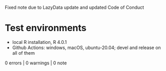 Fixed note due to LazyData update and updated Code of Conduct

# Test environments

* local R installation, R 4.0.1
* Github Actions: windows, macOS, ubuntu-20.04; devel and release on all of them

0 errors | 0 warnings | 0 note



